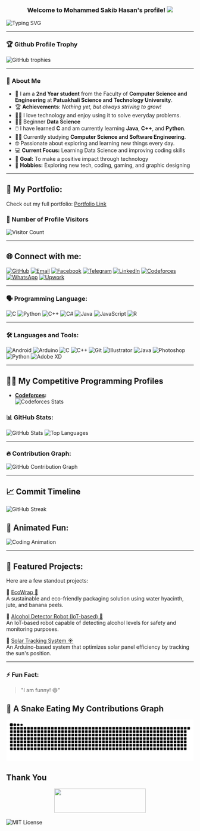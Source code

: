 <h3 align="center">
  Welcome to Mohammed Sakib Hasan's profile! <img src="https://media.giphy.com/media/hvRJCLFzcasrR4ia7z/giphy.gif" width="28">
</h3>

![Typing SVG](https://readme-typing-svg.herokuapp.com?font=Courier&color=%2336BCF7&size=25&center=true&vCenter=true&lines=Welcome+to+my+profile;I+am+Mohammed+Sakib+Hasan;Studying+Computer+Science;)

---

### 🏆 Github Profile Trophy
![GitHub trophies](https://github-profile-trophy.vercel.app/?username=Sakib-Hasan3&theme=gruvbox&margin-w=15&margin-h=15)

---
### 🌟 **About Me**  
- 🏫 I am a **2nd Year student** from the Faculty of **Computer Science and Engineering** at **Patuakhali Science and Technology University**.  
- 🏆 **Achievements**: *Nothing yet, but always striving to grow!*  
- 🧔‍♂️ I love technology and enjoy using it to solve everyday problems.  
- 🧑‍💻 Beginner **Data Science**   
- 🖱️ I have learned **C** and am currently learning **Java**, **C++**, and **Python**.  
- 🧑‍🎓 Currently studying **Computer Science and Software Engineering**.  
- 🤓 Passionate about exploring and learning new things every day.
- 💻 **Current Focus:** Learning Data Science and improving coding skills  
- 🎯 **Goal:** To make a positive impact through technology  
- 🎨 **Hobbies:** Exploring new tech, coding, gaming, and graphic designing  

---
## 📌 My Portfolio:
Check out my full portfolio: [Portfolio Link](http://127.0.0.1:5500/portfolio/index.html)
 

### 👀 Number of Profile Visitors
![Visitor Count](https://komarev.com/ghpvc/?username=Sakib-Hasan3&style=flat-square&color=blue)

---

## 🌐 Connect with me:
[![GitHub](https://img.shields.io/badge/GitHub-181717?style=for-the-badge&logo=github&logoColor=white)](https://github.com/Sakib-Hasan3)
[![Email](https://img.shields.io/badge/Email-D14836?style=for-the-badge&logo=gmail&logoColor=white)](mailto:ug2102052@cse.pstu.ac.bd)
[![Facebook](https://img.shields.io/badge/Facebook-1877F2?style=for-the-badge&logo=facebook&logoColor=white)](https://www.facebook.com/profile.php?id=100033878223481)
[![Telegram](https://img.shields.io/badge/Telegram-2CA5E0?style=for-the-badge&logo=telegram&logoColor=white)](https://t.me/sakib_hasan1)
[![LinkedIn](https://img.shields.io/badge/LinkedIn-0077B5?style=for-the-badge&logo=linkedin&logoColor=white)](https://www.linkedin.com/in/sakib-hasan-931276266/)
[![Codeforces](https://img.shields.io/badge/Codeforces-1F8ACB?style=for-the-badge&logo=codeforces&logoColor=white)](https://codeforces.com/profile/sakibpstu123)
[![WhatsApp](https://img.shields.io/badge/WhatsApp-25D366?style=for-the-badge&logo=whatsapp&logoColor=white)](https://wa.me/<01869793139>)
[![Upwork](https://download.logo.wine/logo/Upwork/Upwork-Logo.wine.png)](https://www.upwork.com/freelancers/~01eec6431f9ee02123)


---

### 🗣 Programming Language:
![C](https://img.shields.io/badge/-C-00599C?logo=c%2B%2B&logoColor=white&style=flat)
![Python](https://img.shields.io/badge/-Python-3776AB?logo=python&logoColor=white&style=flat)
![C++](https://img.shields.io/badge/-C++-00599C?logo=c%2B%2B&logoColor=white&style=flat)
![C#](https://img.shields.io/badge/-C%23-239120?logo=c-sharp&logoColor=white&style=flat)
![Java](https://img.shields.io/badge/-Java-007396?logo=java&logoColor=white&style=flat)
![JavaScript](https://img.shields.io/badge/-JavaScript-F7DF1E?logo=javascript&logoColor=black&style=flat)
![R](https://img.shields.io/badge/-R-276DC3?logo=r&logoColor=white&style=flat)


---

### 🛠️ Languages and Tools:
![Android](https://img.shields.io/badge/-Android-3DDC84?logo=android&logoColor=white&style=flat)
![Arduino](https://img.shields.io/badge/-Arduino-00979D?logo=arduino&logoColor=white&style=flat)
![C](https://img.shields.io/badge/-C-A8B9CC?logo=c&logoColor=black&style=flat)
![C++](https://img.shields.io/badge/-C++-00599C?logo=c%2B%2B&logoColor=white&style=flat)
![Git](https://img.shields.io/badge/-Git-F05032?logo=git&logoColor=white&style=flat)
![Illustrator](https://img.shields.io/badge/-Illustrator-FF9A00?logo=adobe-illustrator&logoColor=white&style=flat)
![Java](https://img.shields.io/badge/-Java-007396?logo=java&logoColor=white&style=flat)
![Photoshop](https://img.shields.io/badge/-Photoshop-31A8FF?logo=adobe-photoshop&logoColor=white&style=flat)
![Python](https://img.shields.io/badge/-Python-3776AB?logo=python&logoColor=white&style=flat)
![Adobe XD](https://img.shields.io/badge/-Adobe%20XD-FF61F6?logo=adobe-xd&logoColor=white&style=flat)

---

## 🧑‍💻 My Competitive Programming Profiles

- **[Codeforces](https://codeforces.com/profile/sakibpstu123):**  
  ![Codeforces Stats](https://codeforces-readme-stats.vercel.app/api/card?username=sakibpstu123)  

### 📊 GitHub Stats:
![GitHub Stats](https://github-readme-stats.vercel.app/api?username=Sakib-Hasan3&show_icons=true&theme=radical)
![Top Languages](https://github-readme-stats.vercel.app/api/top-langs/?username=Sakib-Hasan3&layout=compact&theme=radical)

---

### 🔥 Contribution Graph:
![GitHub Contribution Graph](https://github-readme-activity-graph.vercel.app/graph?username=Sakib-Hasan3&theme=react-dark)

---
## 📈 Commit Timeline
![GitHub Streak](https://streak-stats.demolab.com?user=Sakib-Hasan3&theme=dark&date_format=j%20M%5B%20Y%5D)

## 🌈 Animated Fun:
![Coding Animation](https://media.giphy.com/media/qgQUggAC3Pfv687qPC/giphy.gif)


---

## 📌 Featured Projects:
Here are a few standout projects:

🔹 [EcoWrap 🌱](https://github.com/Sakib-Hasan3/EcoWrap)  
A sustainable and eco-friendly packaging solution using water hyacinth, jute, and banana peels.

🔹 [Alcohol Detector Robot (IoT-based) 🤖](https://github.com/Sakib-Hasan3/Alcohol-Detector-Robot)  
An IoT-based robot capable of detecting alcohol levels for safety and monitoring purposes.

🔹 [Solar Tracking System ☀️](https://github.com/Sakib-Hasan3/Solar-Tracking-System)  
An Arduino-based system that optimizes solar panel efficiency by tracking the sun's position.



---

### ⚡ Fun Fact:
> "I am funny! 😄"

## 🐍 A Snake Eating My Contributions Graph

<p align="center">
	<picture>
		  <source media="(prefers-color-scheme: dark)" srcset="https://raw.githubusercontent.com/7oSkaaa/7oSkaaa/output/github-contribution-grid-snake-dark.svg">
		  <source media="(prefers-color-scheme: light)" srcset="https://raw.githubusercontent.com/7oSkaaa/7oSkaaa/output/github-contribution-grid-snake.svg">
		  <img alt="github contribution grid snake animation" src="https://raw.githubusercontent.com/7oSkaaa/7oSkaaa/output/github-contribution-grid-snake.svg">
	</picture>
</p>


<h2 align='left'>Thank You </h2>
<p align="center">
  <img src="https://media.giphy.com/media/jpVnC65DmYeyRL4LHS/giphy.gif" width="70%" height="65px">
</p>

![MIT License](https://img.shields.io/badge/License-MIT-green.svg)


